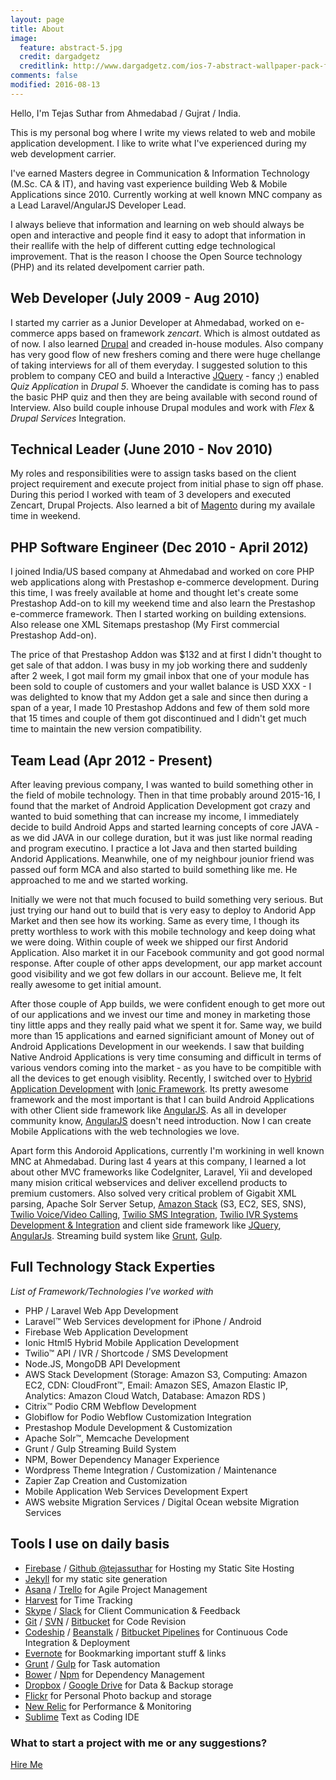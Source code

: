 ```yaml
---
layout: page
title: About
image:
  feature: abstract-5.jpg
  credit: dargadgetz
  creditlink: http://www.dargadgetz.com/ios-7-abstract-wallpaper-pack-for-iphone-5-and-ipod-touch-retina/
comments: false
modified: 2016-08-13
---
```


Hello, I'm Tejas Suthar from Ahmedabad / Gujrat / India. 

This is my personal bog where I write my views related to web and mobile application development. I like to write what I've experienced during my web development carrier. 

I've earned Masters degree in Communication & Information Technology (M.Sc. CA & IT), and having vast experience building Web & Mobile Applications since 2010. Currently working at well known MNC company as a Lead Laravel/AngularJS Developer Lead.

I always believe that information and learning on web should always be open and interactive and people find it easy to adopt that information in their reallife with the help of different cutting edge technological improvement. That is the reason I choose the Open Source technology (PHP) and its related develpoment carrier path.  

## Web Developer (July 2009 - Aug 2010)
I started my carrier as a Junior Developer at Ahmedabad, worked on e-commerce apps based on framework *zencart*. Which is almost outdated as of now. I also learned [Drupal](https://www.drupal.org/project/framework) and creaded in-house modules. Also company has very good flow of new freshers coming and there were huge chellange of taking interviews for all of them everyday. I suggested solution to this problem to company CEO and build a Interactive [JQuery](https://jquery.com/) - fancy ;) enabled *Quiz Application* in *Drupal 5*. Whoever the candidate is coming has to pass the basic PHP quiz and then they are being available with second round of Interview. Also build couple inhouse Drupal modules and work with *Flex* & *Drupal Services* Integration.


## Technical Leader (June 2010 - Nov 2010)
My roles and responsibilities were to assign tasks based on the client project requirement and execute project from initial phase to sign off phase. During this period I worked with team of 3 developers and executed Zencart, Drupal Projects. Also learned a bit of [Magento](http://www.magento.com) during my availale time in weekend.

## PHP Software Engineer (Dec 2010 - April 2012)
I joined India/US based company at Ahmedabad and worked on core PHP web applications along with Prestashop e-commerce development. During this time, I was freely available at home and thought let's create some Prestashop Add-on to kill my weekend time and also learn the Prestashop e-commerce framework. Then I started working on building extensions. Also release one XML Sitemaps prestashop (My First commercial Prestashop Add-on). 

The price of that Prestashop Addon was $132 and at first I didn't thought to get sale of that addon. I was busy in my job working there and suddenly after 2 week, I got mail form my gmail inbox that one of your module has been sold to couple of customers and your wallet balance is USD XXX - I was delighted to know that my Addon get a sale and since then during a span of a year, I made 10 Prestashop Addons and few of them sold more that 15 times and couple of them got discontinued and I didn't get much time to maintain the new version compatibility. 


## Team Lead (Apr 2012 - Present)
After leaving previous company, I was wanted to build something other in the field of mobile technology. Then in that time probably around 2015-16, I found that the market of Android Application Development got crazy and wanted to buid something that can increase my income, I immediately decide to build Android Apps and started learning concepts of core JAVA - as we did JAVA in our college duration, but it was just like normal reading and program executino. I practice a lot Java and then started building Andorid Applications. Meanwhile, one of my neighbour jounior friend was passed ouf form MCA and also started to build something like me. He approached to me and we started working. 

Initially we were not that much focused to build something very serious. But just trying our hand out to build that is very easy to deploy to Andorid App Market and then see how its working. Same as every time, I though its pretty worthless to work with this mobile technology and keep doing what we were doing. Within couple of week we shipped our first Andorid Application. Also market it in our Facebook community and got good normal response. After couple of other apps development, our app market account good visibility and we got few dollars in our account. Believe me, It felt really awesome to get initial amount.

After those couple of App builds, we were confident enough to get more out of our applications and we invest our time and money in marketing those tiny little apps and they really paid what we spent it for. Same way, we build more than 15 applications and earned significiant amount of Money out of Android Applications Development in our weekends. I saw that building Native Android Applications is very time consuming and difficult in terms of various vendors coming into the market - as you have to be compitible with all the devices to get enough visiblity. Recently, I switched over to [Hybrid Application Development](https://www.sitepoint.com/native-vs-hybrid-app-development/) with [Ionic Framework](http://http://ionicframework.com/). Its pretty awesome framework and the most important is that I can build Android Applications with other Client side framework like [AngularJS](https://angularjs.org). As all in developer community know, [AngularJS](https://angularjs.org) doesn't need introduction. Now I can create Mobile Applications with the web technologies we love. 


Apart form this Andoroid Applications, currently I'm workining in well known MNC at Ahmedabad. During last 4 years at this company, I learned a lot about other MVC frameworks like CodeIgniter, Laravel, Yii and developed many mision critical webservices and deliver excellend products to premium customers. Also solved very critical problem of Gigabit XML parsing, Apache Solr Server Setup, [Amazon Stack](https://aws.amazon.com) (S3, EC2, SES, SNS), [Twilio Voice/Video Calling](https://www.twilio.com/video), [Twilio SMS Integration](https://www.twilio.com/SMS), [Twilio IVR Systems Development & Integration](https://www.twilio.com/docs/tutorials/walkthrough/ivr-phone-tree/php/laravel) and client side framework like [JQuery](https://jquery.com/), [AngularJs](https://angularjs.org). Streaming build system like [Grunt](http://gruntjs.com), [Gulp](http://gulpjs.com).


## Full Technology Stack Experties

*List of Framework/Technologies I've worked with*

- PHP / Laravel Web App Development
- Laravel™ Web Services development for iPhone / Android 
- Firebase Web Application Development
- Ionic Html5 Hybrid Mobile Application Development
- Twilio™ API / IVR / Shortcode / SMS Development
- Node.JS, MongoDB API Development
- AWS Stack Development (Storage: Amazon S3, Computing: Amazon EC2, CDN: CloudFront™, Email: Amazon SES, Amazon Elastic IP, Analytics: Amazon Cloud Watch, Database: Amazon RDS )
- Citrix™ Podio CRM Webflow Development 
- Globiflow for Podio Webflow Customization Integration
- Prestashop Module Development & Customization
- Apache Solr™, Memcache Development
- Grunt / Gulp Streaming Build System 
- NPM, Bower Dependency Manager Experience
- Wordpress Theme Integration / Customization / Maintenance
- Zapier Zap Creation and Customization
- Mobile Application Web Services Development Expert
- AWS website Migration Services / Digital Ocean website Migration Services



## Tools I use on daily basis

- [Firebase](https://firebase.google.com/) / [Github @tejassuthar](https://github.com/tejasrsuthar) for Hosting my Static Site Hosting
- [Jekyll](https://jekyllrb.com) for my static site generation
- [Asana](https://asana.com/) / [Trello](https://trello.com) for Agile Project Management
- [Harvest](https://www.getharvest.com) for Time Tracking
- [Skype](https://web.skype.com) / [Slack](https://slack.com) for Client Communication & Feedback
- [Git](https://git-scm.com) / [SVN](https://subversion.apache.org/) / [Bitbucket](https://bitbucket.org) for Code Revision 
- [Codeship](https://codeship.com) / [Beanstalk](beanstalkapp.com) / [Bitbucket Pipelines](https://bitbucket.org/product/features/pipelines) for Continuous Code Integration & Deployment
- [Evernote](https://evernote.com) for Bookmarking important stuff & links
- [Grunt](http://gruntjs.com) / [Gulp](http://gulpjs.com) for Task automation
- [Bower](https://bower.io) / [Npm](https://www.npmjs.com) for Dependency Management
- [Dropbox](https://www.dropbox.com) / [Google Drive](https://www.google.com/drive) for Data & Backup storage
- [Flickr](https://www.flickr.com) for Personal Photo backup and storage
- [New Relic](https://newrelic.com) for Performance & Monitoring
- [Sublime](https://www.sublimetext.com/) Text as Coding IDE



### What to start a project with me or any suggestions?

<a href="#" class="btn btn-success">Hire Me</a>



